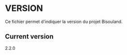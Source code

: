 # VERSION

Ce fichier permet d'indiquer la version du projet Bisouland.

Current version
---------------

2.2.0

